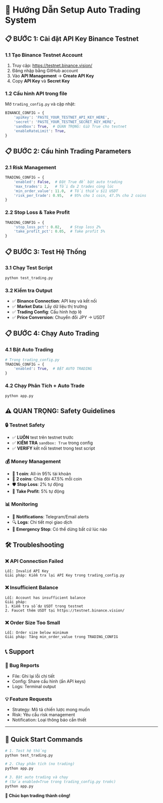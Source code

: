# 🚀 Hướng Dẫn Setup Auto Trading System

## 📋 BƯỚC 1: Cài đặt API Key Binance Testnet

### 1.1 Tạo Binance Testnet Account
1. Truy cập: https://testnet.binance.vision/
2. Đăng nhập bằng GitHub account
3. Vào **API Management** → **Create API Key**
4. Copy **API Key** và **Secret Key**

### 1.2 Cấu hình API trong file
Mở `trading_config.py` và cập nhật:
```python
BINANCE_CONFIG = {
    'apiKey': 'PASTE_YOUR_TESTNET_API_KEY_HERE',
    'secret': 'PASTE_YOUR_TESTNET_SECRET_KEY_HERE',
    'sandbox': True,  # QUAN TRỌNG: Giữ True cho testnet
    'enableRateLimit': True,
}
```

## 📋 BƯỚC 2: Cấu hình Trading Parameters

### 2.1 Risk Management
```python
TRADING_CONFIG = {
    'enabled': False,  # Đặt True để bật auto trading
    'max_trades': 2,   # Tối đa 2 trades cùng lúc
    'min_order_value': 11.0,  # Tối thiểu $11 USDT
    'risk_per_trade': 0.95,   # 95% cho 1 coin, 47.5% cho 2 coins
}
```

### 2.2 Stop Loss & Take Profit
```python
TRADING_CONFIG = {
    'stop_loss_pct': 0.02,    # Stop loss 2%
    'take_profit_pct': 0.05,  # Take profit 5%
}
```

## 📋 BƯỚC 3: Test Hệ Thống

### 3.1 Chạy Test Script
```bash
python test_trading.py
```

### 3.2 Kiểm tra Output
- ✅ **Binance Connection**: API key và kết nối
- ✅ **Market Data**: Lấy dữ liệu thị trường
- ✅ **Trading Config**: Cấu hình hợp lệ
- ✅ **Price Conversion**: Chuyển đổi JPY → USDT

## 📋 BƯỚC 4: Chạy Auto Trading

### 4.1 Bật Auto Trading
```python
# Trong trading_config.py
TRADING_CONFIG = {
    'enabled': True,  # BẬT AUTO TRADING
}
```

### 4.2 Chạy Phân Tích + Auto Trade
```bash
python app.py
```

## ⚠️ QUAN TRỌNG: Safety Guidelines

### 🔒 Testnet Safety
- ✅ **LUÔN** test trên testnet trước
- ✅ **KIỂM TRA** `sandbox: True` trong config
- ✅ **VERIFY** kết nối testnet trong test script

### 💰 Money Management
- 🎯 **1 coin**: All-in 95% tài khoản
- 🎯 **2 coins**: Chia đôi 47.5% mỗi coin
- 🛡️ **Stop Loss**: 2% tự động
- 🎯 **Take Profit**: 5% tự động

### 📊 Monitoring
- 📱 **Notifications**: Telegram/Email alerts
- 🔍 **Logs**: Chi tiết mọi giao dịch
- 🚨 **Emergency Stop**: Có thể dừng bất cứ lúc nào

## 🛠️ Troubleshooting

### ❌ API Connection Failed
```
Lỗi: Invalid API Key
Giải pháp: Kiểm tra lại API Key trong trading_config.py
```

### ❌ Insufficient Balance
```
Lỗi: Account has insufficient balance
Giải pháp: 
1. Kiểm tra số dư USDT trong testnet
2. Faucet thêm USDT tại https://testnet.binance.vision/
```

### ❌ Order Size Too Small
```
Lỗi: Order size below minimum
Giải pháp: Tăng min_order_value trong TRADING_CONFIG
```

## 📞 Support

### 🐛 Bug Reports
- File: Ghi lại lỗi chi tiết
- Config: Share cấu hình (ẩn API keys)
- Logs: Terminal output

### 💡 Feature Requests
- Strategy: Mô tả chiến lược mong muốn
- Risk: Yêu cầu risk management
- Notification: Loại thông báo cần thiết

---

## 🎯 Quick Start Commands

```bash
# 1. Test hệ thống
python test_trading.py

# 2. Chạy phân tích (no trading)
python app.py

# 3. Bật auto trading và chạy
# (Sửa enabled=True trong trading_config.py trước)
python app.py
```

**🎉 Chúc bạn trading thành công!**
